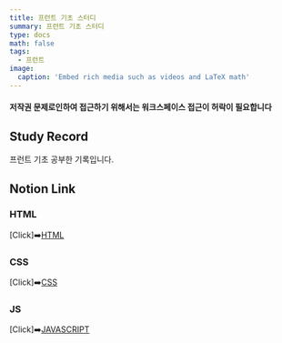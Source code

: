 ```yaml
---
title: 프런트 기초 스터디
summary: 프런트 기초 스터디
type: docs
math: false
tags:
  - 프런트
image:
  caption: 'Embed rich media such as videos and LaTeX math'
---
```

#### 저작권 문제로인하여 접근하기 위해서는 워크스페이스 접근이 허락이 필요합니다

## Study Record

프런트 기초 공부한 기록입니다.

## Notion Link
### HTML
[Click]➡️[HTML](https://www.notion.so/HTML-bc03f5f19d94492eaafcf28198020a7a?pvs=4)
### CSS
[Click]➡️[CSS](https://www.notion.so/CSS-62649b964c864341b5664e52e4b75a55?pvs=4)
### JS
[Click]➡️[JAVASCRIPT](https://www.notion.so/JAVASCRIPTS-7863bd22b2254ce9926e4ccf4dbb3192?pvs=4)